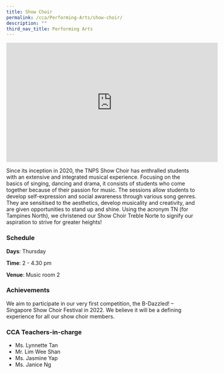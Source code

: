 ```yaml
---
title: Show Choir
permalink: /cca/Performing-Arts/show-choir/
description: ""
third_nav_title: Performing Arts
---
```

<center><iframe width="560" height="315" src="https://www.youtube.com/embed/nPqClKO0mUY" title="Show Choir" frameborder="0" allow="accelerometer; autoplay; clipboard-write; encrypted-media; gyroscope; picture-in-picture" allowfullscreen></iframe></center>

Since its inception in 2020, the TNPS Show Choir has enthralled students with an extensive and integrated musical experience. Focusing on the basics of singing, dancing and drama, it consists of students who come together because of their passion for music. The sessions allow students to develop self-expression and social awareness through various song genres. They are sensitised to the aesthetics, develop musicality and creativity, and are given opportunities to stand up and shine. Using the acronym TN (for Tampines North), we christened our Show Choir Treble Norte to signify our aspiration to strive for greater heights!

  

### Schedule

**Days**: Thursday

**Time**: 2 - 4.30 pm

**Venue**: Music room 2

  

### Achievements

We aim to participate in our very first competition, the B-Dazzled! – Singapore Show Choir Festival in 2022. We believe it will be a defining experience for all our show choir members.  
  

### CCA Teachers-in-charge
*   Ms. Lynnette Tan
*   Mr. Lim Wee Shan
*   Ms. Jasmine Yap
*   Ms. Janice Ng